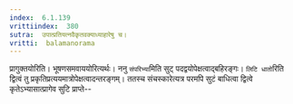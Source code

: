 ```yaml
---
index:  6.1.139
vrittiindex:  380
sutra:  उपात्प्रतियत्नवैकृतवक्याध्याहारेषु च।
vritti:  balamanorama 
---
```


प्रागुक्तयोरिति। भूषणसमवाययोरित्यर्थः। ननु `संपरिभ्या`मिति सुट् पदद्वयोपेक्षत्वाद्बहिरङ्गः। `लिटि धातो`रिति द्वित्वं तु प्रकृतिप्रत्ययमात्रोपेक्षत्वादन्तरङ्गम्। ततस्च संचस्कारेत्यत्र परमपि सुटं बाधित्वा द्वित्वे कृतेऽभ्यासात्प्रागेव सुटि प्राप्ते--

